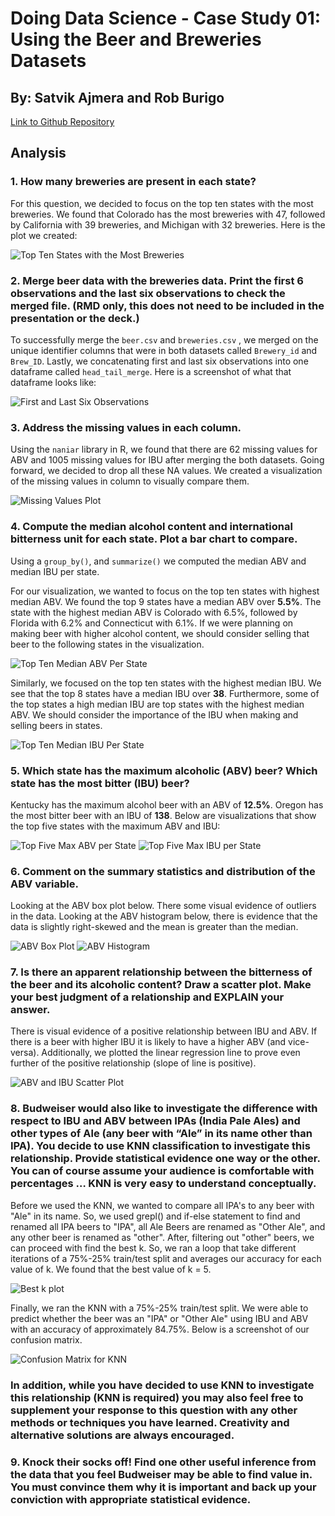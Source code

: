 # Doing Data Science - Case Study 01: Using the Beer and Breweries Datasets
## By: Satvik Ajmera and Rob Burigo

[Link to Github Repository](https://github.com/sajmera9/BeerCaseStudy1)


## Analysis


### 1. How many breweries are present in each state?

For this question, we decided to focus on the top ten states with the most breweries. We found that Colorado has the most breweries with 47, followed by California with 39 breweries, and Michigan with 32 breweries. Here is the plot we created:

![Top Ten States with the Most Breweries](Visualizations/Top10BreweriesPerState.png)

### 2. Merge beer data with the breweries data. Print the first 6 observations and the last six observations to check the merged file.  (RMD only, this does not need to be included in the presentation or the deck.)

To successfully merge the `beer.csv` and `breweries.csv` , we merged on the unique identifier columns that were in both datasets called `Brewery_id` and `Brew_ID`. Lastly, we concatenating first and last six observations into one dataframe called `head_tail_merge`. Here is a screenshot of what that dataframe looks like:

![First and Last Six Observations](Visualizations/MergeFirstAndLast6.png)

### 3. Address the missing values in each column.

Using the `naniar` library in R, we found that there are 62 missing values for ABV and 1005 missing values for IBU after merging the both datasets. Going forward, we decided to drop all these NA values. We created a visualization of the missing values in column to visually compare them.

![Missing Values Plot](Visualizations/MissingValuesPlot.png)

### 4. Compute the median alcohol content and international bitterness unit for each state. Plot a bar chart to compare.

Using a `group_by()`, and `summarize()` we computed the median ABV and median IBU per state. 

For our visualization, we wanted to focus on the top ten states with highest median ABV. We found the top 9 states have a median ABV over **5.5%**. The state with the highest median ABV is Colorado with 6.5%, followed by Florida with 6.2% and Connecticut with 6.1%. If we were planning on making beer with higher alcohol content, we should consider selling that beer to the following states in the visualization.

![Top Ten Median ABV Per State](Visualizations/MedianABVPerState.png)

Similarly, we focused on the top ten states with the highest median IBU. We see that the top 8 states have a median IBU over **38**. Furthermore, some of the top states a high median IBU are top states with the highest median ABV. We should consider the importance of the IBU when making and selling beers in states.

![Top Ten Median IBU Per State](Visualizations/MedianIBUPerState.png)

### 5. Which state has the maximum alcoholic (ABV) beer? Which state has the most bitter (IBU) beer?

Kentucky has the maximum alcohol beer with an ABV of **12.5%**. Oregon has the most bitter beer with an IBU of **138**. Below are visualizations that show the top five states with the maximum ABV and IBU:

![Top Five Max ABV per State](Visualizations/MaxABVPerState.png)
![Top Five Max IBU per State](Visualizations/MaxIBUPerState.png)


### 6. Comment on the summary statistics and distribution of the ABV variable.

Looking at the ABV box plot below. There some visual evidence of outliers in the data. Looking at the ABV histogram below, there is evidence that the data is slightly right-skewed and the mean is greater than the median.

![ABV Box Plot](Visualizations/ABVBoxPlot.png)
![ABV Histogram](Visualizations/ABVHistogram.png)

### 7. Is there an apparent relationship between the bitterness of the beer and its alcoholic content? Draw a scatter plot.  Make your best judgment of a relationship and EXPLAIN your answer.

There is visual evidence of a positive relationship between IBU and ABV. If there is a beer with higher IBU it is likely to have a higher ABV (and vice-versa). Additionally, we plotted the linear regression line to prove even further of the positive relationship (slope of line is positive).

![ABV and IBU Scatter Plot](Visualizations/ABVandIBU_ScatterPlot.png)

### 8. Budweiser would also like to investigate the difference with respect to IBU and ABV between IPAs (India Pale Ales) and other types of Ale (any beer with “Ale” in its name other than IPA).  You decide to use KNN classification to investigate this relationship.  Provide statistical evidence one way or the other. You can of course assume your audience is comfortable with percentages … KNN is very easy to understand conceptually.

Before we used the KNN, we wanted to compare all IPA's to any beer with "Ale" in its name. So, we used grepl() and if-else statement to find and renamed all IPA beers to "IPA", all Ale Beers are renamed as "Other Ale", and any other beer is renamed as "other". After, filtering out "other" beers, we can proceed with find the best k. So, we ran a loop that take different iterations of a 75%-25% train/test split and averages our accuracy for each value of k. We found that the best value of k = 5.

![Best k plot](Visualizations/BestKplot.png)

Finally, we ran the KNN with a 75%-25% train/test split. We were able to predict whether the beer was an "IPA" or "Other Ale" using IBU and ABV with an accuracy of approximately 84.75%. Below is a screenshot of our confusion matrix.

![Confusion Matrix for KNN](Visualizations/ConfusionMatrixQuestion8.png)

### In addition, while you have decided to use KNN to investigate this relationship (KNN is required) you may also feel free to supplement your response to this question with any other methods or techniques you have learned.  Creativity and alternative solutions are always encouraged.  

### 9. Knock their socks off!  Find one other useful inference from the data that you feel Budweiser may be able to find value in.  You must convince them why it is important and back up your conviction with appropriate statistical evidence. 
